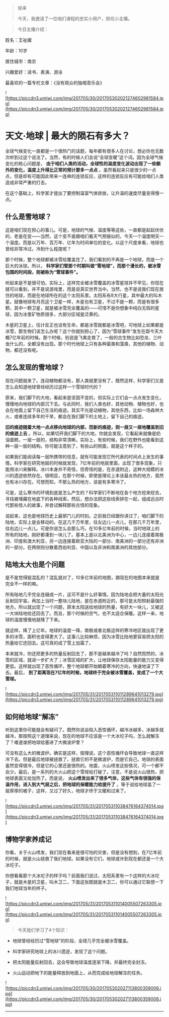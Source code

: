> 徐来
> 
> 今天，我邀请了一位咱们课程的忠实小用户，担任小主播。

> 今日主播介绍：

姓名：王祉媛

年龄：10岁

居住城市：南京

兴趣爱好：读书、表演、游泳

最喜欢的一篇专栏文章：《没有观众的独唱音乐会》

![https://piccdn3.umiwi.com/img/201705/30/201705302021274602981584.jpg](https://piccdn3.umiwi.com/img/201705/30/201705302021274602981584.jpg)

# 天文·地球 | 最大的陨石有多大？

全球气候变化一直都是一个很热门的话题，每年都有很多人在讨论，想必你也无数次听到过这个说法了。当然，有的时候人们会说“全球变暖”这个词。因为全球气候变化的核心问题是， **由于咱们人类的活动，全球性的温度变化波动出现了一些额外的变化，温度上升得比正常的预计要多一点点** 。虽然看起来只是很少的一点点，但是却有可能因此带来一连串的连锁反应，这样的连锁反应有可能给咱们人类造成非常严重的打击。

在这个基础上，科学家才提出了要控制温室气体排放，让升温的速度尽量变得慢一点。

## 什么是雪地球？

这是咱们现在担心的事儿。可是，地球的气候、温度等等这些，一直都是起起伏伏的，老是在变——当然，这个变不是跟咱们看天气预报似的，今天一个温度明天一个温度。而是以万年、百万年、亿年为时间单位的变化。以这个尺度来看，地球也曾经非常冷过。冷到什么程度呢？

那个时候，整个地球都被冰雪给覆盖住了。我们看到的不再是一个地球，而是一个巨大的冰球。所以， **科学家们管那个时期叫做“雪地球”，而那个漫长的，被冰雪包围的时间段，则被称为“雪球事件”。**

听起来是不是很可怕，实际上，这样完全被冰雪覆盖的冰雪星球并不罕见，你现在就可以看到，并不是说游戏里，而是说真实世界当中。当然，也不是说我们现在居住的地球，而是在地球所在的这个太阳系里。太阳系有8大行星，其中最大的叫木星。就像地球有月亮这个卫星一样，木星也有卫星，不过不是一颗，而是有很多颗，其中一颗卫星，就是被冰雪完全覆盖的——可惜不是你想象中纯白无瑕的星球，因为冰里矿物质很多，大部分区域是泛黄的。

木星的卫星上，估计反正也没有生命，都是冰雪就都是冰雪吧，可地球上如果都是冰雪，那生物们该怎么办呢？这个你就别担心了，因为“雪球事件”发生在距今天大概7亿年前的时候。那个时候，别说是飞禽走兽了，一般的古生物比如恐龙、三叶虫什么的，全都没有出现。那个时代地球上只有各种菌类和藻类，其他的植物、动物，都还没有呢。

## 怎么发现的雪地球？

现在问题就来了。连动植物都没有，那人类就更没有了，既然这样，科学家们又是怎么会知道地球曾经经历过这样一个雪球时代的？

原来，我们脚下的大地，看起来是坚固不变的，但实际上它们会一点点发生变化，慢慢地向地球的内部沉下去。与此同时，我们人类也好，其他动物、植物也好，也会在地面上留下自己生活的痕迹。其实不光是动植物，其他东西，比如一场森林大火，或者连续多年的干旱，都会在我们脚下的土地上，留下自己的痕迹。

 **旧的痕迹随着大地一点点移向地球的内部，而新的痕迹，则一层又一层地覆盖到旧的痕迹上去** 。所以，如果切开我们脚下的大地，你就会发现，它看起来就像是奶油蛋糕，一层一层的，结构非常清晰。实际上，有些时候，我们在野外也能看到这种一层一层的结构。你可能注意到了，有些山的侧面，就是这个样子的。

如果我们能阅读每一层所携带的信息，就有可能发现它所代表的时间点上发生的事情。科学家在研究地层的时候就发现，7亿年前的地层里面，出现了很多现象，只能用冰川来解释。冰川本身并不奇怪，但奇怪的是，在赤道附近，这种大规模的冰川的遗迹依然存在。很明显，在那个时候，即使是理论上本该最炎热的地方，竟然也有冰川存在。可想而知，不那么热的地方，该是有多寒冷了。

可是，这么寒冷的环境到底是怎么产生的？科学家们不断地在各个地方挖来挖去，寻找被埋藏在地底下的各种线索，然后，想办法把这些线索拼在一起，组成远古时代那些惊人的故事，并尝试解释那些古怪的现象。

说起来，这也是地球历史上最邪门儿的时刻。之前我已经跟你讲过了，咱们脚下的陆地，实际上是会移动的。在这几千万年里，往左边儿一点儿，在那几千万年里，往右边儿一点儿。可是你说怎么会那么巧，在10多亿年前的时候，当时地球上的所有的陆地，刚好都凑到一块儿了。基本上是以北美洲为中心，一边儿连接着南极洲、印度和澳大利亚，另一边连接着欧亚大陆的一部分、南美洲的一部分还有非洲的一部分。在两侧则分散着西伯利亚、中国以及非洲和南美洲的其他部分。

## 陆地太大也是个问题

是不是觉得挺混乱的？混乱就对了，10多亿年前的地图，跟现在的地图本来就是完全不一样的嘛。

所有陆地几乎完全连缀成一片，这可不是什么好事情。因为陆地会把大量的太阳光反射回宇宙。再加上当时一整块儿陆地，是在赤道附近的，那可是太阳照射最强的地方。所以就出现了一个问题，原本太阳送给地球的热量，有好大一块儿，又被这一大块陆地给还回去了。而且，那个时候的空气，也不太适合保暖。这样一来，地球的温度慢慢地就降了下来。

就这样，降了上亿年。地球的温度一降，南极或者北极这样的寒冷地区就出现了更多的冰雪，面积也变得更大了。这事儿比较麻烦，因为冰雪比陆地更容易把太阳的热量给它还回去。这可真的成了雪上加霜了。

本来就冷，你还把更多的热量反射回去了，那不是越来越冷了吗？自然而然的，冰雪的区域，就进一步扩大了；冰雪区域的扩大，让地球保存太阳能量的能力又变得更低。这样就出现了恶性循环，整个地球都开始朝着寒冷的方向，快速地滚了下去。最后， **到了距离现在7亿年的时候，地球终于完全被冰雪覆盖，变成了一个大雪球。**

![https://piccdn3.umiwi.com/img/201705/31/201705311011289641013279.jpg](https://piccdn3.umiwi.com/img/201705/31/201705311011289641013279.jpg)

## 如何给地球“解冻”

听到这里你可能就会有疑问了。既然你说会陷入恶性循环，越冷冰越多，冰越多就越冷，那按照这个道理来说，现在的地球不应该是一个大冰坨子吗，怎么就解冻了？难道谁把地球给塞进了大微波炉里？

可没有这么大的微波炉。确实是这样，按理说，这个恶性循环会导致地球一直这样冷下去。但是最后地球被拯救了，拯救它的不是微波炉，而是它自己。地球的表面虽然变得很冷，但是它的心里还是很热的。地震，火山喷发这些情况，可一个都不会少。最后，是一系列的大火山把这个雪球给打破了。注意，不是说火山很热，把地球表面又给加热了。而是说， **火山喷发出来了很多气体，这些气体有很强的保温作用，进入到大气层之后，把地球的保暖能力给提升了** 。等于说给地球盖了一层厚厚的被子，这样，又过了好久，地球才终于又暖和过来了。

![https://piccdn3.umiwi.com/img/201705/31/201705311038476164374014.jpg](https://piccdn3.umiwi.com/img/201705/31/201705311038476164374014.jpg)

## 博物学家养成记

你看，关于火山喷发，我们现在看来是很可怕的灾害，但是没有想到，在7亿年前的时候，就是火山拯救了我们地球。如果没有它们，地球或许到现在都还是一个大冰坨子。

你想看看那个大冰坨子的样子吗？前面我们说过，太阳系里有一个这样的大冰坨子，就是木星的卫星，叫木卫二，下面这张图就是木卫二，你可以通过它联想一下我们地球当年的样子。

![https://piccdn3.umiwi.com/img/201705/31/201705311014005507263305.jpg](https://piccdn3.umiwi.com/img/201705/31/201705311014005507263305.jpg)

> 今天我们学习了4个知识：

* 地球曾经经历过“雪地球”的阶段，全球几乎完全被冰雪覆盖。

* 科学家研究地球上的冰川遗迹，发现了这个问题。

* 把太阳能量反射回去，这会导致地球温度逐渐下降，并最终完全封冻。

* 火山运动把地下的能量释放到地面上，从而完成给地球解冻的任务。    

![https://piccdn3.umiwi.com/img/201705/30/201705302027113800359006.jpg](https://piccdn3.umiwi.com/img/201705/30/201705302027113800359006.jpg)

---
